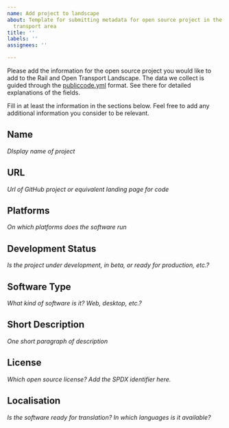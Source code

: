 ```yaml
---
name: Add project to landscape
about: Template for submitting metadata for open source project in the rail and open
  transport area
title: ''
labels: ''
assignees: ''

---
```


Please add the information for the open source project you would like to add to the Rail and Open Transport Landscape. The data we collect is guided through the [publiccode.yml](https://yml.publiccode.tools/) format. See there for detailed explanations of the fields.

Fill in at least the information in the sections below. Feel free to add any additional information you consider to be relevant.

## Name

*DIsplay name of project*
 
## URL

*Url of GitHub project or equivalent landing page for code*

## Platforms

*On which platforms does the software run*

## Development Status

*Is the project under development, in beta, or ready for production, etc.?*

## Software Type

*What kind of software is it? Web, desktop, etc.?*
 
## Short Description

*One short paragraph of description*

## License

*Which open source license? Add the SPDX identifier here.*

## Localisation

*Is the software ready for translation? In which languages is it available?*
